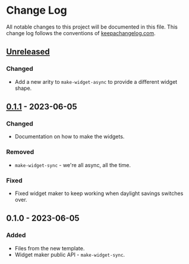 # Change Log
All notable changes to this project will be documented in this file. This change log follows the conventions of [keepachangelog.com](http://keepachangelog.com/).

## [Unreleased]
### Changed
- Add a new arity to `make-widget-async` to provide a different widget shape.

## [0.1.1] - 2023-06-05
### Changed
- Documentation on how to make the widgets.

### Removed
- `make-widget-sync` - we're all async, all the time.

### Fixed
- Fixed widget maker to keep working when daylight savings switches over.

## 0.1.0 - 2023-06-05
### Added
- Files from the new template.
- Widget maker public API - `make-widget-sync`.

[Unreleased]: https://github.com/your-name/seamless-async/compare/0.1.1...HEAD
[0.1.1]: https://github.com/your-name/seamless-async/compare/0.1.0...0.1.1
